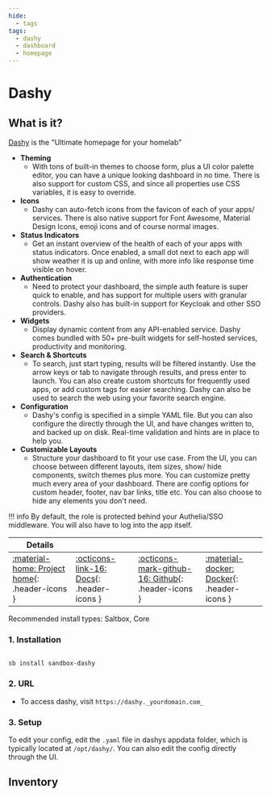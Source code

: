 ```yaml
---
hide:
  - tags
tags:
  - dashy
  - dashboard
  - homepage
---
```


# Dashy

## What is it?

[Dashy](https://dashy.to/) is the "Ultimate homepage for your homelab"

- **Theming**
  - With tons of built-in themes to choose form, plus a UI color palette editor, you can have a unique looking dashboard in no time. There is also support for custom CSS, and since all properties use CSS variables, it is easy to override.
- **Icons**
  - Dashy can auto-fetch icons from the favicon of each of your apps/ services. There is also native support for Font Awesome, Material Design Icons, emoji icons and of course normal images.
- **Status Indicators**
  - Get an instant overview of the health of each of your apps with status indicators. Once enabled, a small dot next to each app will show weather it is up and online, with more info like response time visible on hover.
- **Authentication**
  - Need to protect your dashboard, the simple auth feature is super quick to enable, and has support for multiple users with granular controls. Dashy also has built-in support for Keycloak and other SSO providers.
- **Widgets**
  - Display dynamic content from any API-enabled service. Dashy comes bundled with 50+ pre-built widgets for self-hosted services, productivity and monitoring.
- **Search & Shortcuts**
  - To search, just start typing, results will be filtered instantly. Use the arrow keys or tab to navigate through results, and press enter to launch. You can also create custom shortcuts for frequently used apps, or add custom tags for easier searching. Dashy can also be used to search the web using your favorite search engine.
- **Configuration**
  - Dashy's config is specified in a simple YAML file. But you can also configure the directly through the UI, and have changes written to, and backed up on disk. Real-time validation and hints are in place to help you.
- **Customizable Layouts**
  - Structure your dashboard to fit your use case. From the UI, you can choose between different layouts, item sizes, show/ hide components, switch themes plus more. You can customize pretty much every area of your dashboard. There are config options for custom header, footer, nav bar links, title etc. You can also choose to hide any elements you don't need.

!!! info
    By default, the role is protected behind your Authelia/SSO middleware. You will also have to log into the app itself.

| Details     |             |             |             |
|-------------|-------------|-------------|-------------|
| [:material-home: Project home](https://dashy.to/){: .header-icons } | [:octicons-link-16: Docs](https://dashy.to/docs){: .header-icons } | [:octicons-mark-github-16: Github](https://github.com/Lissy93/dashy){: .header-icons } | [:material-docker: Docker](https://hub.docker.com/r/lissy93/dashy){: .header-icons }|

Recommended install types: Saltbox, Core

### 1. Installation

``` shell

sb install sandbox-dashy

```

### 2. URL

- To access dashy, visit `https://dashy._yourdomain.com_`

### 3. Setup

To edit your config, edit the `.yaml` file in dashys appdata folder, which is typically located at `/opt/dashy/`. You can also edit the config directly through the UI.

## Inventory
<!-- BEGIN SALTBOX MANAGED VARIABLES SECTION -->
<!-- END SALTBOX MANAGED VARIABLES SECTION -->
